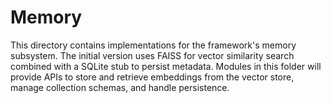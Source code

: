 # Memory

This directory contains implementations for the framework's memory subsystem. The initial version uses FAISS for vector similarity search combined with a SQLite stub to persist metadata. Modules in this folder will provide APIs to store and retrieve embeddings from the vector store, manage collection schemas, and handle persistence.
